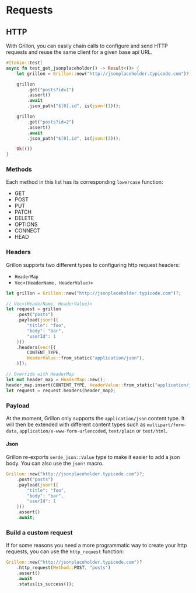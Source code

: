 # Requests

## HTTP

With Grillon, you can easily chain calls to configure and send HTTP requests and reuse the same
client for a given base api URL.

```rust
#[tokio::test]
async fn test_get_jsonplaceholder() -> Result<()> {
    let grillon = Grillon::new("http://jsonplaceholder.typicode.com")?;

    grillon
        .get("posts?id=1")
        .assert()
        .await
        .json_path("$[0].id", is(json!(1)));

    grillon
        .get("posts?id=2")
        .assert()
        .await
        .json_path("$[0].id", is(json!(2)));

    Ok(())
}
```

### Methods

Each method in this list has its corresponding `lowercase` function:

- GET
- POST
- PUT
- PATCH
- DELETE
- OPTIONS
- CONNECT
- HEAD

### Headers

Grillon supports two different types to configuring http request headers:

- `HeaderMap`
- `Vec<(HeaderName, HeaderValue)>`

```rust
let grillon = Grillon::new("http://jsonplaceholder.typicode.com")?;

// Vec<(HeaderName, HeaderValue)>
let request = grillon
    .post("posts")
    .payload(json!({
        "title": "foo",
        "body": "bar",
        "userId": 1
    }))
    .headers(vec![(
        CONTENT_TYPE,
        HeaderValue::from_static("application/json"),
    )]);

// Override with HeaderMap
let mut header_map = HeaderMap::new();
header_map.insert(CONTENT_TYPE, HeaderValue::from_static("application/json"));
let request = request.headers(header_map);
```

### Payload

At the moment, Grillon only supports the `application/json` content type. It will then be extended
with different content types such as `multipart/form-data`, `application/x-www-form-urlencoded`,
`text/plain` or `text/html`.

#### Json

Grillon re-exports `serde_json::Value` type to make it easier to add a json body. You can also use
the `json!` macro.

```rust
Grillon::new("http://jsonplaceholder.typicode.com")?;
    .post("posts")
    .payload(json!({
        "title": "foo",
        "body": "bar",
        "userId": 1
    }))
    .assert()
    .await;
```

### Build a custom request

If for some reasons you need a more programmatic way to create your http requests, you can use the
`http_request` function:

```rust
Grillon::new("http://jsonplaceholder.typicode.com")?
    .http_request(Method::POST, "posts")
    .assert()
    .await
    .status(is_success());
```
